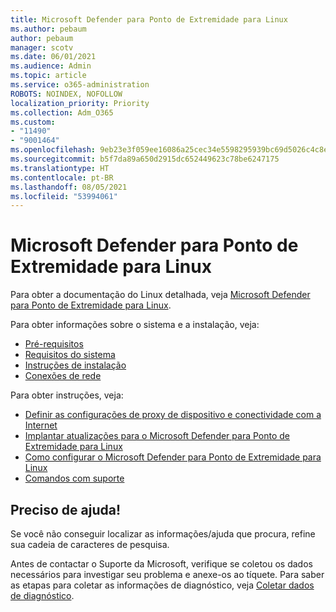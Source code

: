 ```yaml
---
title: Microsoft Defender para Ponto de Extremidade para Linux
ms.author: pebaum
author: pebaum
manager: scotv
ms.date: 06/01/2021
ms.audience: Admin
ms.topic: article
ms.service: o365-administration
ROBOTS: NOINDEX, NOFOLLOW
localization_priority: Priority
ms.collection: Adm_O365
ms.custom:
- "11490"
- "9001464"
ms.openlocfilehash: 9eb23e3f059ee16086a25cec34e5598295939bc69d5026c4c8e4d51eddd0e54b
ms.sourcegitcommit: b5f7da89a650d2915dc652449623c78be6247175
ms.translationtype: HT
ms.contentlocale: pt-BR
ms.lasthandoff: 08/05/2021
ms.locfileid: "53994061"
---
```

# <a name="microsoft-defender-for-endpoint-on-linux"></a>Microsoft Defender para Ponto de Extremidade para Linux

Para obter a documentação do Linux detalhada, veja [Microsoft Defender para Ponto de Extremidade para Linux](/microsoft-365/security/defender-endpoint/microsoft-defender-endpoint-linux).

Para obter informações sobre o sistema e a instalação, veja:

- [Pré-requisitos](/microsoft-365/security/defender-endpoint/microsoft-defender-endpoint-linux#prerequisites)
- [Requisitos do sistema](/microsoft-365/security/defender-endpoint/microsoft-defender-endpoint-linux#system-requirements)
- [Instruções de instalação](/microsoft-365/security/defender-endpoint/microsoft-defender-endpoint-linux#installation-instructions)
- [Conexões de rede](/microsoft-365/security/defender-endpoint/microsoft-defender-endpoint-linux#network-connections)

Para obter instruções, veja:

- [Definir as configurações de proxy de dispositivo e conectividade com a Internet](/microsoft-365/security/defender-endpoint/configure-proxy-internet#enable-access-to-microsoft-defender-atp-service-urls-in-the-proxy-server)
- [Implantar atualizações para o Microsoft Defender para Ponto de Extremidade para Linux](/microsoft-365/security/defender-endpoint/linux-updates)
- [Como configurar o Microsoft Defender para Ponto de Extremidade para Linux](/microsoft-365/security/defender-endpoint/microsoft-defender-endpoint-linux#how-to-configure-microsoft-defender-for-endpoint-on-linux)
- [Comandos com suporte](/microsoft-365/security/defender-endpoint/linux-resources#supported-commands)

## <a name="i-need-help"></a>Preciso de ajuda!

Se você não conseguir localizar as informações/ajuda que procura, refine sua cadeia de caracteres de pesquisa.

Antes de contactar o Suporte da Microsoft, verifique se coletou os dados necessários para investigar seu problema e anexe-os ao tíquete. Para saber as etapas para coletar as informações de diagnóstico, veja [Coletar dados de diagnóstico](/microsoft-365/security/defender-endpoint/linux-resources#collect-diagnostic-information).